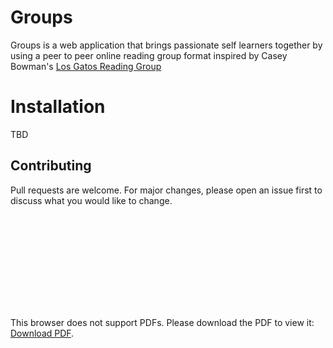 # Groups

Groups is a web application that brings passionate self learners together by using a peer to peer online reading group format inspired by Casey Bowman's [Los Gatos Reading Group](https://www.meetup.com/Los-Gatos-Rust-Reading-Group/)

# Installation
TBD

## Contributing
Pull requests are welcome. For major changes, please open an issue first to discuss what you would like to change.

<object data="https://drive.google.com/file/d/1ejzsoMb5s7hQEko7WRKAScsjhm0KlZM0/view?usp=sharing" type="application/pdf" width="700px" height="700px">
    <embed src="https://drive.google.com/file/d/1ejzsoMb5s7hQEko7WRKAScsjhm0KlZM0/view?usp=sharing">
        <p>This browser does not support PDFs. Please download the PDF to view it: <a href="https://drive.google.com/file/d/1ejzsoMb5s7hQEko7WRKAScsjhm0KlZM0/view?usp=sharing">Download PDF</a>.</p>
    </embed>
</object>